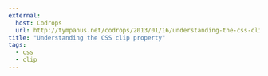 ```yaml
---
external: 
  host: Codrops
  url: http://tympanus.net/codrops/2013/01/16/understanding-the-css-clip-property/
title: "Understanding the CSS clip property"
tags:
  - css
  - clip
---
```

